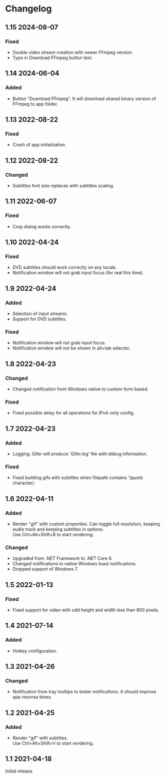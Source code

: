 # Changelog

## 1.15 2024-08-07

### Fixed
- Double video stream creation with newer FFmpeg version.
- Typo in Download FFmpeg button text.

## 1.14 2024-06-04

### Added
- Button "Download FFmpeg". It will download shared binary version of FFmpeg to app folder.

## 1.13 2022-08-22

### Fixed
- Crash of app initialization.

## 1.12 2022-08-22

### Changed
- Subtitles font size replaces with subtitles scaling.

## 1.11 2022-06-07

### Fixed
- Crop dialog works correctly.

## 1.10 2022-04-24

### Fixed
- DVD subtitles should work correctly on any locale.
- Notification window will not grab input focus (for real this time).

## 1.9 2022-04-24

### Added
- Selection of input streams.
- Support for DVD subtitles.

### Fixed
- Notification window will not grab input focus.
- Notification window will not be shown in alt+tab selector.

## 1.8 2022-04-23

### Changed
- Changed notification from Windows native to custom form based.

### Fixed
- Fixed possible delay for all operations for IPv4-only config.

## 1.7 2022-04-23

### Added
- Logging. Gifer will produce 'Gifer.log' file with debug information.

### Fixed
- Fixed building gifs with subtitles when filepath contains '(quote character).

## 1.6 2022-04-11

### Added
- Render "gif" with custom properties. Can toggle full resolution, keeping audio track and keeping subtitles in options.  
  Use Ctrl+Alt+Shift+B to start rendering.

### Changed
- Upgraded from .NET Framework to .NET Core 6.
- Changed notifications to native Windows toast notifications.
- Dropped support of Windows 7.

## 1.5 2022-01-13

### Fixed
- Fixed support for video with odd height and width less than 800 pixels.

## 1.4 2021-07-14

### Added
- Hotkey configuration.

## 1.3 2021-04-26

### Changed
- Notification from tray tooltips to toster notifications. It should improve app resonse times.

## 1.2 2021-04-25

### Added
- Render "gif" with subtitles.  
  Use Ctrl+Alt+Shift+V to start rendering.

## 1.1 2021-04-18

Initial release

